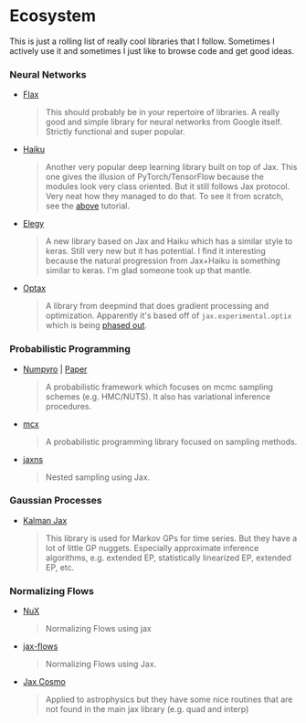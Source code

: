 # Ecosystem

This is just a rolling list of really cool libraries that I follow. Sometimes I actively use it and sometimes I just like to browse code and get good ideas.

### Neural Networks

* [Flax]()
  > This should probably be in your repertoire of libraries. A really good and simple library for neural networks from Google itself. Strictly functional and super popular.
* [Haiku]()
  > Another very popular deep learning library built on top of Jax. This one gives the illusion of PyTorch/TensorFlow because the modules look very class oriented. But it still follows Jax protocol. Very neat how they managed to do that. To see it from scratch, see the [above](https://sjmielke.com/jax-purify.htm) tutorial.
* [Elegy]()
  > A new library based on Jax and Haiku which has a similar style to keras. Still very new but it has potential. I find it interesting because the natural progression from Jax+Haiku is something similar to keras. I'm glad someone took up that mantle.
* [Optax](https://github.com/deepmind/optax)
  > A library from deepmind that does gradient processing and optimization. Apparently it's based off of `jax.experimental.optix` which is being [phased out](https://twitter.com/SingularMattrix/status/1294733582041092096).


### Probabilistic Programming

* [Numpyro]() | [Paper](https://openreview.net/forum?id=H1g1niFhIB)
  > A probabilistic framework which focuses on mcmc sampling schemes (e.g. HMC/NUTS). It also has variational inference procedures.
* [mcx](https://github.com/rlouf/mcx)
  > A probabilistic programming library focused on sampling methods.
* [jaxns](https://github.com/Joshuaalbert/jaxns)
  > Nested sampling using Jax.

### Gaussian Processes

* [Kalman Jax]()
  > This library is used for Markov GPs for time series. But they have a lot of little GP nuggets. Especially approximate inference algorithms, e.g. extended EP, statistically linearized EP, extended EP, etc.


### Normalizing Flows


* [NuX]()
  > Normalizing Flows using jax
* [jax-flows]()
  > Normalizing Flows using Jax.
* [Jax Cosmo]()
  > Applied to astrophysics but they have some nice routines that are not found in the main jax library (e.g. quad and interp)
